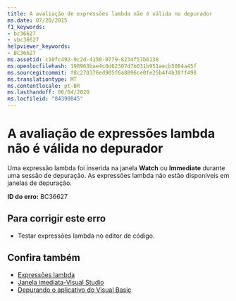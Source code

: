 ```yaml
---
title: A avaliação de expressões lambda não é válida no depurador
ms.date: 07/20/2015
f1_keywords:
- bc36627
- vbc36627
helpviewer_keywords:
- BC36627
ms.assetid: c10fc492-9c2d-4150-9779-8234f57b6138
ms.openlocfilehash: 198963bae4c0d62307d7b031b951aecb5084a45f
ms.sourcegitcommit: f8c270376ed905f6a8896ce0fe25b4f4b38ff498
ms.translationtype: MT
ms.contentlocale: pt-BR
ms.lasthandoff: 06/04/2020
ms.locfileid: "84398845"
---
```

# <a name="evaluation-of-lambda-expressions-is-not-valid-in-the-debugger"></a>A avaliação de expressões lambda não é válida no depurador
Uma expressão lambda foi inserida na janela **Watch** ou **Immediate** durante uma sessão de depuração. As expressões lambda não estão disponíveis em janelas de depuração.  
  
 **ID do erro:** BC36627  
  
## <a name="to-correct-this-error"></a>Para corrigir este erro  
  
- Testar expressões lambda no editor de código.  
  
## <a name="see-also"></a>Confira também

- [Expressões lambda](../programming-guide/language-features/procedures/lambda-expressions.md)
- [Janela imediata-Visual Studio](/visualstudio/ide/reference/immediate-window)
- [Depurando o aplicativo do Visual Basic](/visualstudio/debugger/debugger-basics)
